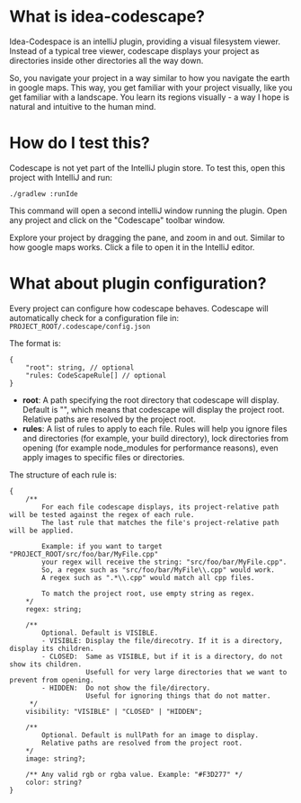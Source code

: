 # What is idea-codescape?
Idea-Codespace is an intelliJ plugin, providing a visual filesystem viewer.
Instead of a typical tree viewer, codescape displays your project as directories
inside other directories all the way down.

So, you navigate your project in a way similar to how you navigate the earth in google maps.
This way, you get familiar with your project visually, like you get familiar with a landscape.
You learn its regions visually - a way I hope is natural and intuitive to the human mind.

# How do I test this?
Codescape is not yet part of the IntelliJ plugin store.
To test this, open this project with IntelliJ and run:

`./gradlew :runIde`

This command will open a second intelliJ window running the plugin. Open any project and click on the "Codescape" toolbar window.

Explore your project by dragging the pane, and zoom in and out. Similar to how google maps works.
Click a file to open it in the IntelliJ editor.

# What about plugin configuration?
Every project can configure how codescape behaves. Codescape will automatically check for a configuration file in:
`PROJECT_ROOT/.codescape/config.json`

The format is:
```
{
    "root": string, // optional
    "rules: CodeScapeRule[] // optional
}
```

- **root**: A path specifying the root directory that codescape will display. Default is "",
which means that codescape will display the project root. Relative paths are resolved by the project root.
- **rules**: A list of rules to apply to each file. Rules will help you ignore files and directories (for example, your build directory),
lock directories from opening (for example node_modules for performance reasons), even apply images to specific files or directories.

The structure of each rule is:
```
{
    /**
        For each file codescape displays, its project-relative path will be tested against the regex of each rule.
        The last rule that matches the file's project-relative path will be applied.
        
        Example: if you want to target "PROJECT_ROOT/src/foo/bar/MyFile.cpp"
        your regex will receive the string: "src/foo/bar/MyFile.cpp".
        So, a regex such as "src/foo/bar/MyFile\\.cpp" would work.
        A regex such as ".*\\.cpp" would match all cpp files.
        
        To match the project root, use empty string as regex.
    */
    regex: string;
    
    /**
        Optional. Default is VISIBLE.
        - VISIBLE: Display the file/direcotry. If it is a directory, display its children.
        - CLOSED:  Same as VISIBLE, but if it is a directory, do not show its children.
                   Usefull for very large directories that we want to prevent from opening.
        - HIDDEN:  Do not show the file/directory.
                   Useful for ignoring things that do not matter.
     */
    visibility: "VISIBLE" | "CLOSED" | "HIDDEN";
    
    /**
        Optional. Default is nullPath for an image to display.
        Relative paths are resolved from the project root.
    */
    image: string?;
    
    /** Any valid rgb or rgba value. Example: "#F3D277" */
    color: string?
}
```

